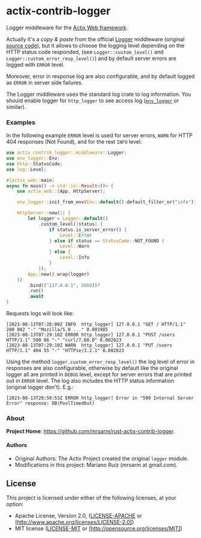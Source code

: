 actix-contrib-logger
====================

Logger middleware for the [Actix Web framework](https://actix.rs/).

Actually it's a _copy & paste_ from the official [Logger](https://actix.rs/docs/middleware/#logging)
middleware (original [source code](https://github.com/actix/actix-web/blob/master/actix-web/src/middleware/logger.rs)),
but it allows to choose the logging level depending on the HTTP status code responded,
(see `Logger::custom_level()` and `Logger::custom_error_resp_level()`)
and by default server errors are logged with `ERROR` level.

Moreover, error in response log are also configurable, and by default logged as `ERROR`
in server side failures.

The Logger middleware uses the standard log crate to log information. You should enable logger for
`http_logger` to see access log ([`env_logger`](https://docs.rs/env_logger) or similar).

### Examples

In the following example `ERROR` level is used for server errors, `WARN` for
HTTP 404 responses (Not Found), and for the rest `INFO` level:

```rust
use actix_contrib_logger::middleware::Logger;
use env_logger::Env;
use http::StatusCode;
use log::Level;

#[actix_web::main]
async fn main() -> std::io::Result<()> {
    use actix_web::{App, HttpServer};

    env_logger::init_from_env(Env::default().default_filter_or("info"));

    HttpServer::new(|| {
        let logger = Logger::default()
            .custom_level(|status| {
                if status.is_server_error() {
                    Level::Error
                } else if status == StatusCode::NOT_FOUND {
                    Level::Warn
                } else {
                    Level::Info
                }
            });
        App::new().wrap(logger)
    })
        .bind(("127.0.0.1", 8080))?
        .run()
        .await
}
```

Requests logs will look like:

```
[2023-08-13T07:28:00Z INFO  http_logger] 127.0.0.1 "GET / HTTP/1.1" 200 802 "-" "Mozilla/5.0 ..." 0.001985
[2023-08-13T07:29:10Z ERROR http_logger] 127.0.0.1 "POST /users HTTP/1.1" 500 86 "-" "curl/7.68.0" 0.002023
[2023-08-13T07:29:10Z WARN  http_logger] 127.0.0.1 "PUT /users HTTP/1.1" 404 55 "-" "HTTPie/3.2.1" 0.002023
```

Using the method `logger.custom_error_resp_level()` the log level of error in responses are
also configurable, otherwise by default like the original logger all are printed in `DEBUG`
level, except for server errors that are printed out in `ERROR` level. The log also includes
the HTTP status information (original logger don't). E.g.:

```
[2023-08-13T20:59:53Z ERROR http_logger] Error in "500 Internal Server Error" response: DB(PoolTimedOut)
```

### About

**Project Home**: https://github.com/mrsarm/rust-actix-contrib-logger.

#### Authors

- Original Authors: The Actix Project created the original `logger` module. 
- Modifications in this project: Mariano Ruiz (mrsarm at gmail.com).

## License

This project is licensed under either of the following licenses, at your option:

- Apache License, Version 2.0, ([LICENSE-APACHE](LICENSE-APACHE) or [http://www.apache.org/licenses/LICENSE-2.0])
- MIT license ([LICENSE-MIT](LICENSE-MIT) or [http://opensource.org/licenses/MIT])
